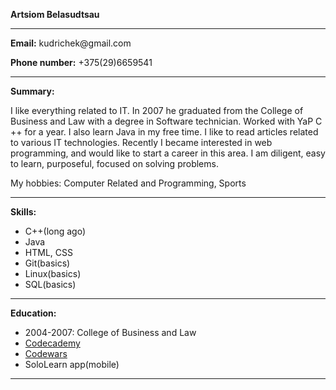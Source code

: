 <p><strong>Artsiom Belasudtsau</strong></p><hr>
<p><strong>Email:</strong> kudrichek@gmail.com</p>
<p><strong>Phone number:</strong> +375(29)6659541</p><hr>

<p><strong>Summary:</strong></p>
<p>I like everything related to IT. In 2007 he graduated from the College of Business and Law with a degree in Software technician.
Worked with YaP C ++ for a year. I also learn Java in my free time. I like to read articles related to various IT technologies.
Recently I became interested in web programming, and would like to start a career in this area. I am diligent, easy to learn, purposeful, focused on solving problems.</p>
<p>My hobbies: Computer Related and Programming, Sports</p><hr>

<p><strong>Skills:</strong></p>
<p>
<ul>
  <li>C++(long ago)</li>
  <li>Java</li>
  <li>HTML, CSS</li>
  <li>Git(basics)</li>
  <li>Linux(basics)</li> 
  <li>SQL(basics)</li>
</ul>
</p>
<hr>

<p><strong>Education:</strong></p>
<p>
  <ul>
    <li>2004-2007: College of Business and Law</li>
    <li><a href = "https://www.codecademy.com/profiles/kudri">Codecademy</a></li>
    <li><a href = "https://www.codewars.com/users/Kraken02">Codewars</a></li>
    <li>SoloLearn app(mobile)</li>
  </ul>
</p>
<hr>
